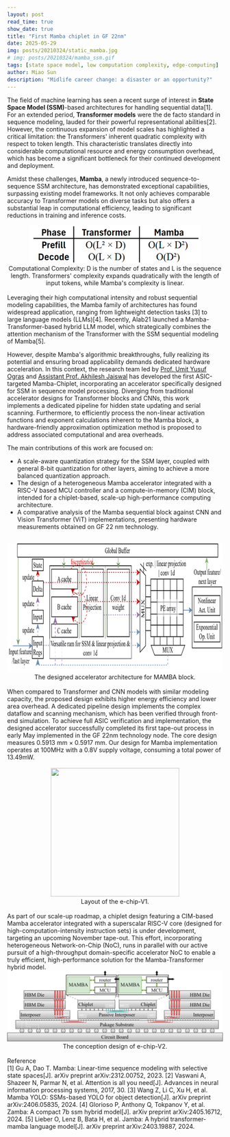 ```yaml
---
layout: post
read_time: true
show_date: true
title: "First Mamba chiplet in GF 22nm"
date: 2025-05-29
img: posts/20210324/static_mamba.jpg
# img: posts/20210324/mamba_ssm.gif
tags: [state space model, low computation complexity, edge-computing]
author: Miao Sun
description: "Midlife career change: a disaster or an opportunity?"
---
```


<!-- PDF generation  -->
<!-- # First Mamba chiplet in GF 22nm
![frontpage](https://github.com/echip-from-elab/echip-from-elab.github.io/blob/main/assets/img/posts/20210324/static_mamba.jpg?raw=true) -->
<!-- PDF generation  -->

The field of machine learning has seen a recent surge of interest in **State Space Model (SSM)**-based architectures for handling sequential data[1]. For an extended period, **Transformer models** were the de facto standard in sequence modeling, lauded for their powerful representational abilities[2]. However, the continuous expansion of model scales has highlighted a critical limitation: the Transformers' inherent quadratic complexity with respect to token length. This characteristic translates directly into considerable computational resource and energy consumption overhead, which has become a significant bottleneck for their continued development and deployment.

Amidst these challenges, **Mamba**, a newly introduced sequence-to-sequence SSM architecture, has demonstrated exceptional capabilities, surpassing existing model frameworks. It not only achieves comparable accuracy to Transformer models on diverse tasks but also offers a substantial leap in computational efficiency, leading to significant reductions in training and inference costs.

<div align="center">
  <img src="https://github.com/echip-from-elab/echip-from-elab.github.io/blob/main/assets/img/posts/20210324/complexity_table.png?raw=true" width="400" height="90">
</div>
<!-- ![complexity](https://github.com/echip-from-elab/echip-from-elab.github.io/blob/main/assets/img/posts/20210324/complexity_table.png) -->
<center> Computational Complexity: D is the number of states and L is the sequence length. Transformers' complexity expands quadratically with the length of input tokens, while Mamba's complexity is linear.</center>

<br>
Leveraging their high computational intensity and robust sequential modeling capabilities, the Mamba family of architectures has found widespread application, ranging from lightweight detection tasks [3] to large language models (LLMs)[4]. Recently, Alab21 launched a Mamba-Transformer-based hybrid LLM model, which strategically combines the attention mechanism of the Transformer with the SSM sequential modeling of Mamba[5].

However, despite Mamba's algorithmic breakthroughs, fully realizing its potential and ensuring broad applicability demands dedicated hardware acceleration. In this context, the research team led by [Prof. Umit Yusuf Ogras](https://elab.ece.wisc.edu/staff/ogras-umit/) and [Assistant Prof. Akhilesh Jaiswal](https://directory.engr.wisc.edu/ece/Faculty/Jaiswal_Akhilesh/) has developed the first ASIC-targeted Mamba-Chiplet, incorporating an accelerator specifically designed for SSM in sequence model processing. Diverging from traditional accelerator designs for Transformer blocks and CNNs, this work implements a dedicated pipeline for hidden state updating and serial scanning. Furthermore, to efficiently process the non-linear activation functions and exponent calculations inherent to the Mamba block, a hardware-friendly approximation optimization method is proposed to address associated computational and area overheads.

The main contributions of this work are focused on:
- A scale-aware quantization strategy for the SSM layer, coupled with general 8-bit quantization for other layers, aiming to achieve a more balanced quantization approach.
- The design of a heterogeneous Mamba accelerator integrated with a RISC-V based MCU controller and a compute-in-memory (CIM) block, intended for a chiplet-based, scale-up high-performance computing architecture.
- A comparative analysis of the Mamba sequential block against CNN and Vision Transformer (ViT) implementations, presenting hardware measurements obtained on GF 22 nm technology.
<br>
<div align="center">
  <img src="https://raw.githubusercontent.com/echip-from-elab/echip-from-elab.github.io/643a8e7e51cb50c9bde0ca8994eb8a66adefb1da/assets/img/posts/20210324/mamba_arch.svg" width="800" height="300">
</div>
<center>The designed accelerator architecture for MAMBA block.</center>
<br>
When compared to Transformer and CNN models with similar modeling capacity, the proposed design exhibits higher energy efficiency and lower area overhead. A dedicated pipeline design implements the complex dataflow and scanning mechanism, which has been verified through front-end simulation. To achieve full ASIC verification and implementation, the designed accelerator successfully completed its first tape-out process in early May implemented in the GF 22nm technology node. The core design measures 0.5913 mm × 0.5917 mm. Our design for Mamba implementation operates at 100MHz with a 0.8V supply voltage, consuming a total power of 13.49mW.
<br>
<br>
<div align="center">
  <img src="https://github.com/echip-from-elab/echip-from-elab.github.io/blob/main/assets/img/posts/20210324/layout.png?raw=true" width="300" height="300">
</div>
<center>Layout of the e-chip-V1. </center>
<br>
As part of our scale-up roadmap, a chiplet design featuring a CIM-based Mamba accelerator integrated with a superscalar RISC-V core (designed for high-computation-intensity instruction sets) is under development, targeting an upcoming November tape-out. This effort, incorporating heterogeneous Network-on-Chip (NoC), runs in parallel with our active pursuit of a high-throughput domain-specific accelerator NoC to enable a truly efficient, high-performance solution for the Mamba-Transformer hybrid model.
<br>
<div align="center">
  <img src="https://raw.githubusercontent.com/echip-from-elab/echip-from-elab.github.io/643a8e7e51cb50c9bde0ca8994eb8a66adefb1da/assets/img/posts/20210324/echip_v2.svg">
</div>
<center>The conception design of e-chip-V2.</center>

<br>
Reference<br>
[1] Gu A, Dao T. Mamba: Linear-time sequence modeling with selective state spaces[J]. arXiv preprint arXiv:2312.00752, 2023.
[2] Vaswani A, Shazeer N, Parmar N, et al. Attention is all you need[J]. Advances in neural information processing systems, 2017, 30.
[3] Wang Z, Li C, Xu H, et al. Mamba YOLO: SSMs-based YOLO for object detection[J]. arXiv preprint arXiv:2406.05835, 2024.
[4] Glorioso P, Anthony Q, Tokpanov Y, et al. Zamba: A compact 7b ssm hybrid model[J]. arXiv preprint arXiv:2405.16712, 2024.
[5] Lieber O, Lenz B, Bata H, et al. Jamba: A hybrid transformer-mamba language model[J]. arXiv preprint arXiv:2403.19887, 2024.